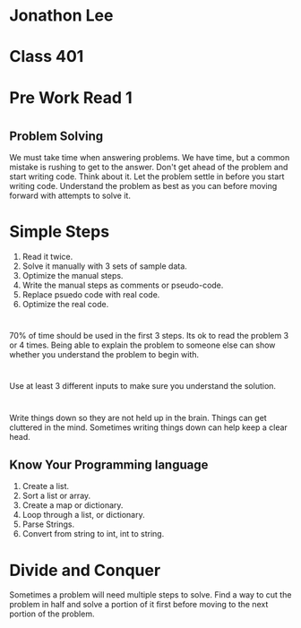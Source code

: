 # Jonathon Lee  
# Class 401
# Pre Work Read 1

# 

## Problem Solving

We must take time when answering problems. We have time, but a common mistake is rushing to get to the answer. Don't get ahead of the problem and start writing code. Think about it. Let the problem settle in before you start writing code. Understand the problem as best as you can before moving forward with attempts to solve it.

# Simple Steps
1. Read it twice.
1. Solve it manually with 3 sets of sample data.
1. Optimize the manual steps. 
1. Write the manual steps as comments or pseudo-code.
1. Replace psuedo code with real code.
1. Optimize the real code.

# 
70% of time should be used in the first 3 steps. Its ok to read the problem 3 or 4 times. Being able to explain the problem to someone else can show whether you understand the problem to begin with.

# 

Use at least 3 different inputs to make sure you understand the solution.
# 
Write things down so they are not held up in the brain. Things can get cluttered in the mind. Sometimes writing things down can help keep a clear head.
## Know Your Programming language
1. Create a list.
1. Sort a list or array.
1. Create a map or dictionary.
1. Loop through a list, or dictionary.
1. Parse Strings.
1. Convert from string to int, int to string.

# Divide and Conquer
Sometimes a problem will need multiple steps to solve. Find a way to cut the problem in half and solve a portion of it first before moving to the next portion of the problem.
